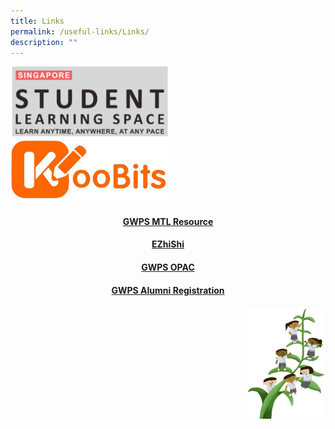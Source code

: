 ```yaml
---
title: Links
permalink: /useful-links/Links/
description: ""
---
```

[<img src="/images/SLS-Logo.png" 
     style="width:50%">](https://vle.learning.moe.edu.sg/login)
		 <br>
[<img src="/images/KOOBITS.jpg" 
     style="width:50%">](https://problemsums.koobits.com/)
		 
#### <center><a href="https://sites.google.com/moe.edu.sg/gwpsmtl/home">GWPS MTL Resource</a>
	
#### <center>[EZhiShi](https://www.ezhishi.net/)
		 
#### <center> [GWPS OPAC](https://schoolibrary.moe.edu.sg/greenwoodpri)</center>
	
#### <center>[GWPS Alumni Registration](https://go.gov.sg/greenwoodalumni)</center>


<img src="/images/Small%20logo/gwps%20children%20(1).png" 
     style="width:25%;float:right">